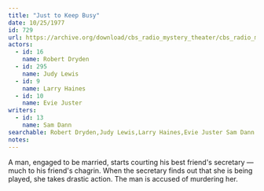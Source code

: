 ```yaml
---
title: "Just to Keep Busy"
date: 10/25/1977
id: 729
url: https://archive.org/download/cbs_radio_mystery_theater/cbs_radio_mystery_theater-0701-0750.zip/cbs_radio_mystery_theater-0701-0750%2Fcbsrmt_0729_just_to_keep_busy.mp3
actors:  
  - id: 16
    name: Robert Dryden  
  - id: 295
    name: Judy Lewis  
  - id: 9
    name: Larry Haines  
  - id: 10
    name: Evie Juster
writers:  
  - id: 13
    name: Sam Dann
searchable: Robert Dryden,Judy Lewis,Larry Haines,Evie Juster Sam Dann
notes:  
---
```

A man, engaged to be married, starts courting his best friend's secretary — much to his friend's chagrin. When the secretary finds out that she is being played, she takes drastic action. The man is accused of murdering her.